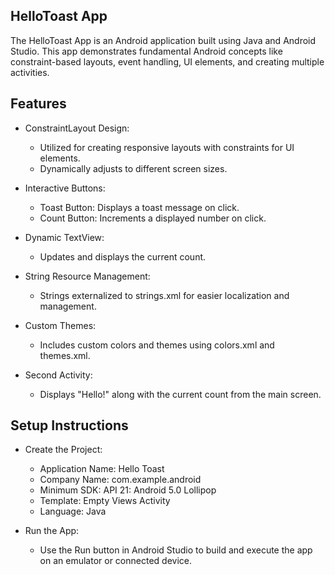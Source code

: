 
## HelloToast App
The HelloToast App is an Android application built using Java and Android Studio. This app demonstrates fundamental Android concepts like constraint-based layouts, event handling, UI elements, and creating multiple activities.


## Features

- ConstraintLayout Design:
    - Utilized for creating responsive layouts with constraints for UI elements.
    - Dynamically adjusts to different screen sizes.
    
- Interactive Buttons:
    - Toast Button: Displays a toast message on click.
    - Count Button: Increments a displayed number on click.

- Dynamic TextView:
    - Updates and displays the current count.

- String Resource Management:
    - Strings externalized to strings.xml for easier localization and management.

- Custom Themes:
    - Includes custom colors and themes using colors.xml and themes.xml.

- Second Activity:
    - Displays "Hello!" along with the current count from the main screen.


## Setup Instructions

- Create the Project:
    - Application Name: Hello Toast
    - Company Name: com.example.android
    - Minimum SDK: API 21: Android 5.0 Lollipop
    - Template: Empty Views Activity
    - Language: Java

- Run the App:
    - Use the Run button in Android Studio to build and execute the app on an emulator or connected device.

